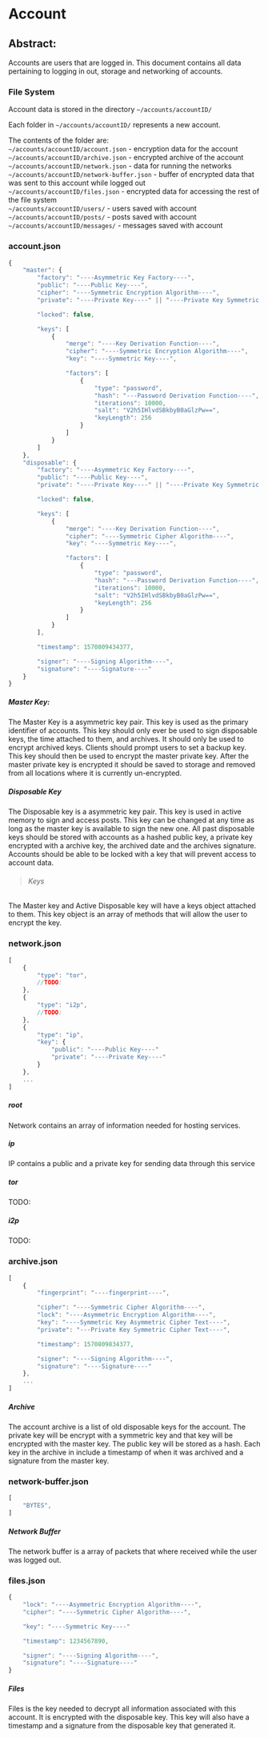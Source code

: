 # Account

## Abstract:
Accounts are users that are logged in. This document contains all data pertaining to logging in out, storage and networking of accounts.

### File System
Account data is stored in the directory `~/accounts/accountID/`

Each folder in `~/accounts/accountID/` represents a new account.

The contents of the folder are:	 
`~/accounts/accountID/account.json` - encryption data for the account	 
`~/accounts/accountID/archive.json` - encrypted archive of the account  
`~/accounts/accountID/network.json` - data for running the networks  
`~/accounts/accountID/network-buffer.json` - buffer of encrypted data that was sent to this account while logged out  
`~/accounts/accountID/files.json` - encrypted data for accessing the rest of the file system  
`~/accounts/accountID/users/` - users saved with account	 
`~/accounts/accountID/posts/` - posts saved with account	 
`~/accounts/accountID/messages/` - messages saved with account	 

### account.json
```javascript
{
	"master": {
		"factory": "----Asymmetric Key Factory----",
		"public": "----Public Key----",
		"cipher": "----Symmetric Encryption Algorithm----",
		"private": "----Private Key----" || "----Private Key Symmetric Cipher Text----",

		"locked": false,

		"keys": [
			{
				"merge": "----Key Derivation Function----",
				"cipher": "----Symmetric Encryption Algorithm----",
				"key": "----Symmetric Key----",

				"factors": [
					{
						"type": "password",
						"hash": "---Password Derivation Function----",
						"iterations": 10000,
						"salt": "V2h5IHlvdSBkbyB0aGlzPw==",
						"keyLength": 256
					}
				]
			}
		]
	},
	"disposable": {
		"factory": "----Asymmetric Key Factory----",
		"public": "----Public Key----",
		"private": "----Private Key----" || "----Private Key Symmetric Cipher Text----",

		"locked": false,

		"keys": [
			{
				"merge": "----Key Derivation Function----",
				"cipher": "----Symmetric Cipher Algorithm----",
				"key": "----Symmetric Key----",

				"factors": [
					{
						"type": "password",
						"hash": "---Password Derivation Function----",
						"iterations": 10000,
						"salt": "V2h5IHlvdSBkbyB0aGlzPw==",
						"keyLength": 256
					}
				]
			}
		],

		"timestamp": 1570809434377,

		"signer": "----Signing Algorithm----",
		"signature": "----Signature----"
	}
}
```
##### Master Key:
The Master Key is a asymmetric key pair. This key is used as the primary identifier of accounts. This key should only ever be used to sign disposable keys, the time attached to them, and archives. It should only be used to encrypt archived keys. Clients should prompt users to set a backup key. This key should then be used to encrypt the master private key. After the master private key is encrypted it should be saved to storage and removed from all locations where it is currently un-encrypted.

##### Disposable Key
The Disposable key is a asymmetric key pair. This key is used in active memory to sign and access posts. This key can be changed at any time as long as the master key is available to sign the new one. All past disposable keys should be stored with accounts as a hashed public key, a private key encrypted with a archive key, the archived date and the archives signature. Accounts should be able to be locked with a key that will prevent access to account data.

> ###### Keys
The Master key and Active Disposable key will have a keys object attached to them. This key object is an array of methods that will allow the user to encrypt the key.

### network.json
```javascript
[
	{
		"type": "tor",
		//TODO:
	},
	{
		"type": "i2p",
		//TODO:
	},
	{
		"type": "ip",
		"key": {
			"public": "----Public Key----"
			"private": "----Private Key----"
		}
	},
	...
]
```
##### root
Network contains an array of information needed for hosting services.
##### ip
IP contains a public and a private key for sending data through this service
##### tor
TODO:
##### i2p
TODO:

### archive.json
```javascript
[
	{
		"fingerprint": "----fingerprint----",

		"cipher": "----Symmetric Cipher Algorithm----",
		"lock": "----Asymmetric Encryption Algorithm----",
		"key": "----Symmetric Key Asymmetric Cipher Text----",
		"private": "---Private Key Symmetric Cipher Text----",

		"timestamp": 1570809834377,

		"signer": "----Signing Algorithm----",
		"signature": "----Signature----"
	},
	...
]
```
##### Archive
The account archive is a list of old disposable keys for the account. The private key will be encrypt with a symmetric key and that key will be encrypted with the master key. The public key will be stored as a hash. Each key in the archive in include a timestamp of when it was archived and a signature from the master key.

### network-buffer.json
```javascript
[
	"BYTES",
]
```
##### Network Buffer
The network buffer is a array of packets that where received while the user was logged out.

### files.json
```javascript
{
	"lock": "----Asymmetric Encryption Algorithm----",
	"cipher": "----Symmetric Cipher Algorithm----",

	"key": "----Symmetric Key----"

	"timestamp": 1234567890,

	"signer": "----Signing Algorithm----",
	"signature": "----Signature----"
}
```
##### Files
Files is the key needed to decrypt all information associated with this account. It is encrypted with the disposable key. This key will also have a timestamp and a signature from the disposable key that generated it.
